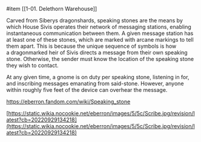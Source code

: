 #item [[1-01. Delethorn Warehouse]]

Carved from Siberys dragonshards, speaking stones are the means by which House Sivis operates their network of messaging stations, enabling instantaneous communication between them. A given message station has at least one of these stones, which are marked with arcane markings to tell them apart. This is because the unique sequence of symbols is how a dragonmarked heir of Sivis directs a message from their own speaking stone. Otherwise, the sender must know the location of the speaking stone they wish to contact.

At any given time, a gnome is on duty per speaking stone, listening in for, and inscribing messages emanating from said-stone. However, anyone within roughly five feet of the device can overhear the message.

https://eberron.fandom.com/wiki/Speaking_stone

[https://static.wikia.nocookie.net/eberron/images/5/5c/Scribe.jpg/revision/latest?cb=20220929134218](https://static.wikia.nocookie.net/eberron/images/5/5c/Scribe.jpg/revision/latest?cb=20220929134218)